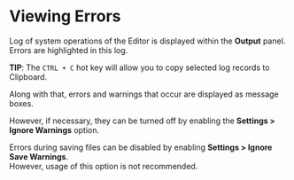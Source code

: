 # Viewing Errors

Log of system operations of the Editor is displayed within the **Output** panel. Errors are highlighted in this log.

**TIP**: The `CTRL + C` hot key will allow you to copy selected log records to Clipboard.

Along with that, errors and warnings that occur are displayed as message boxes.

However, if necessary, they can be turned off by enabling the **Settings \> Ignore Warnings** option.

Errors during saving files can be disabled by enabling **Settings \> Ignore Save Warnings**.  
However, usage of this option is not recommended.





